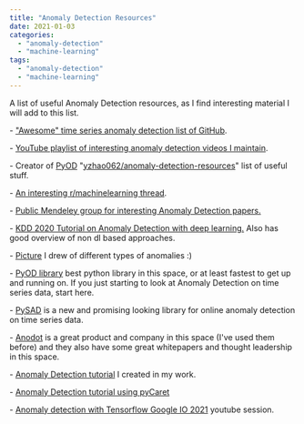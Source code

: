 ```yaml
---
title: "Anomaly Detection Resources"
date: 2021-01-03
categories: 
  - "anomaly-detection"
  - "machine-learning"
tags: 
  - "anomaly-detection"
  - "machine-learning"
---
```


A list of useful Anomaly Detection resources, as I find interesting material I will add to this list.

\- ["Awesome" time series anomaly detection list of GitHub](https://github.com/rob-med/awesome-TS-anomaly-detection).

\- [YouTube playlist of interesting anomaly detection videos I maintain](https://youtube.com/playlist?list=PL6Zhl9mK2r0KxA6rB87oi4kWzoqGd5vp0).

\- Creator of [PyOD](https://pyod.readthedocs.io/en/latest/#) "[yzhao062/anomaly-detection-resources](https://github.com/yzhao062/anomaly-detection-resources)" list of useful stuff.

\- [An interesting r/machinelearning thread](https://www.reddit.com/r/MachineLearning/comments/ko2ij5/p_looking_for_resources_on_anomaly_detection/).

\- [Public Mendeley group for interesting Anomaly Detection papers.](https://www.mendeley.com/community/interesting-anomaly-detection-papers/)

\- [KDD 2020 Tutorial on Anomaly Detection with deep learning.](https://youtu.be/Fn0qDbKL3UI) Also has good overview of non dl based approaches.

\- [Picture](https://andrewm4894.com/2020/10/19/different-types-of-time-series-anomalies/) I drew of different types of anomalies :)

\- [PyOD library](https://pyod.readthedocs.io/en/latest/) best python library in this space, or at least fastest to get up and running on. If you just starting to look at Anomaly Detection on time series data, start here.

\- [PySAD](https://pysad.readthedocs.io/en/latest/) is a new and promising looking library for online anomaly detection on time series data.

\- [Anodot](https://www.anodot.com/resources/) is a great product and company in this space (I've used them before) and they also have some great whitepapers and thought leadership in this space.

\- [Anomaly Detection tutorial](https://github.com/netdata/community/blob/main/netdata-agent-api/netdata-pandas/anomalies_collector_deepdive.ipynb) I created in my work.

\- [Anomaly Detection tutorial using pyCaret](https://towardsdatascience.com/time-series-anomaly-detection-with-pycaret-706a6e2b2427)

\- [Anomaly detection with Tensorflow Google IO 2021](https://www.youtube.com/watch?v=2K3ScZp1dXQ) youtube session.
